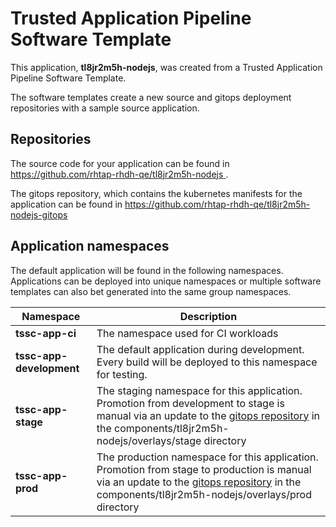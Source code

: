 # Trusted Application Pipeline Software Template

This application, **tl8jr2m5h-nodejs**, was created from a Trusted Application Pipeline Software Template.

The software templates create a new source and gitops deployment repositories with a sample source application. 

## Repositories

The source code for your application can be found in [https://github.com/rhtap-rhdh-qe/tl8jr2m5h-nodejs ](https://github.com/rhtap-rhdh-qe/tl8jr2m5h-nodejs ).
 
The gitops repository, which contains the kubernetes manifests for the application can be found in 
[https://github.com/rhtap-rhdh-qe/tl8jr2m5h-nodejs-gitops ](https://github.com/rhtap-rhdh-qe/tl8jr2m5h-nodejs-gitops ) 

## Application namespaces 

The default application will be found in the following namespaces. Applications can be deployed into unique namespaces or multiple software templates can also bet generated into the same group namespaces.  

|  Namespace   |  Description   |  
| -------- | -------- |
| **tssc-app-ci** | The namespace used for CI workloads |
| **tssc-app-development** | The default application during development. Every build will be deployed to this namespace for testing. |
| **tssc-app-stage** | The staging namespace for this application. Promotion from development to stage is manual via an update to the [gitops repository](https://github.com/rhtap-rhdh-qe/tl8jr2m5h-nodejs-gitops ) in the components/tl8jr2m5h-nodejs/overlays/stage directory |
| **tssc-app-prod** | The production namespace for this application. Promotion from stage to production is manual via an update to the [gitops repository](https://github.com/rhtap-rhdh-qe/tl8jr2m5h-nodejs-gitops ) in the components/tl8jr2m5h-nodejs/overlays/prod directory |